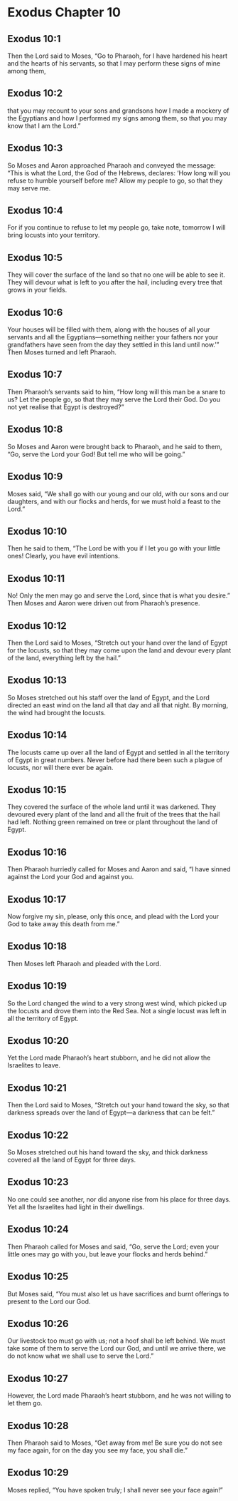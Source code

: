# Exodus Chapter 10

## Exodus 10:1
Then the Lord said to Moses, “Go to Pharaoh, for I have hardened his heart and the hearts of his servants, so that I may perform these signs of mine among them,

## Exodus 10:2
that you may recount to your sons and grandsons how I made a mockery of the Egyptians and how I performed my signs among them, so that you may know that I am the Lord.”

## Exodus 10:3
So Moses and Aaron approached Pharaoh and conveyed the message: “This is what the Lord, the God of the Hebrews, declares: ‘How long will you refuse to humble yourself before me? Allow my people to go, so that they may serve me.

## Exodus 10:4
For if you continue to refuse to let my people go, take note, tomorrow I will bring locusts into your territory.

## Exodus 10:5
They will cover the surface of the land so that no one will be able to see it. They will devour what is left to you after the hail, including every tree that grows in your fields.

## Exodus 10:6
Your houses will be filled with them, along with the houses of all your servants and all the Egyptians—something neither your fathers nor your grandfathers have seen from the day they settled in this land until now.’” Then Moses turned and left Pharaoh.

## Exodus 10:7
Then Pharaoh’s servants said to him, “How long will this man be a snare to us? Let the people go, so that they may serve the Lord their God. Do you not yet realise that Egypt is destroyed?”

## Exodus 10:8
So Moses and Aaron were brought back to Pharaoh, and he said to them, “Go, serve the Lord your God! But tell me who will be going.”

## Exodus 10:9
Moses said, “We shall go with our young and our old, with our sons and our daughters, and with our flocks and herds, for we must hold a feast to the Lord.”

## Exodus 10:10
Then he said to them, “The Lord be with you if I let you go with your little ones! Clearly, you have evil intentions.

## Exodus 10:11
No! Only the men may go and serve the Lord, since that is what you desire.” Then Moses and Aaron were driven out from Pharaoh’s presence.

## Exodus 10:12
Then the Lord said to Moses, “Stretch out your hand over the land of Egypt for the locusts, so that they may come upon the land and devour every plant of the land, everything left by the hail.”

## Exodus 10:13
So Moses stretched out his staff over the land of Egypt, and the Lord directed an east wind on the land all that day and all that night. By morning, the wind had brought the locusts.

## Exodus 10:14
The locusts came up over all the land of Egypt and settled in all the territory of Egypt in great numbers. Never before had there been such a plague of locusts, nor will there ever be again.

## Exodus 10:15
They covered the surface of the whole land until it was darkened. They devoured every plant of the land and all the fruit of the trees that the hail had left. Nothing green remained on tree or plant throughout the land of Egypt.

## Exodus 10:16
Then Pharaoh hurriedly called for Moses and Aaron and said, “I have sinned against the Lord your God and against you.

## Exodus 10:17
Now forgive my sin, please, only this once, and plead with the Lord your God to take away this death from me.”

## Exodus 10:18
Then Moses left Pharaoh and pleaded with the Lord.

## Exodus 10:19
So the Lord changed the wind to a very strong west wind, which picked up the locusts and drove them into the Red Sea. Not a single locust was left in all the territory of Egypt.

## Exodus 10:20
Yet the Lord made Pharaoh’s heart stubborn, and he did not allow the Israelites to leave.

## Exodus 10:21
Then the Lord said to Moses, “Stretch out your hand toward the sky, so that darkness spreads over the land of Egypt—a darkness that can be felt.”

## Exodus 10:22
So Moses stretched out his hand toward the sky, and thick darkness covered all the land of Egypt for three days.

## Exodus 10:23
No one could see another, nor did anyone rise from his place for three days. Yet all the Israelites had light in their dwellings.

## Exodus 10:24
Then Pharaoh called for Moses and said, “Go, serve the Lord; even your little ones may go with you, but leave your flocks and herds behind.”

## Exodus 10:25
But Moses said, “You must also let us have sacrifices and burnt offerings to present to the Lord our God.

## Exodus 10:26
Our livestock too must go with us; not a hoof shall be left behind. We must take some of them to serve the Lord our God, and until we arrive there, we do not know what we shall use to serve the Lord.”

## Exodus 10:27
However, the Lord made Pharaoh’s heart stubborn, and he was not willing to let them go.

## Exodus 10:28
Then Pharaoh said to Moses, “Get away from me! Be sure you do not see my face again, for on the day you see my face, you shall die.”

## Exodus 10:29
Moses replied, “You have spoken truly; I shall never see your face again!”
